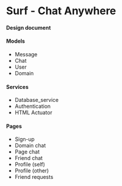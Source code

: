 # Surf - Chat Anywhere
#### Design document

#### Models
- Message
- Chat
- User
- Domain

#### Services
- Database_service
- Authentication
- HTML Actuator

#### Pages
- Sign-up
- Domain chat
- Page chat
- Friend chat
- Profile (self)
- Profile (other)
- Friend requests